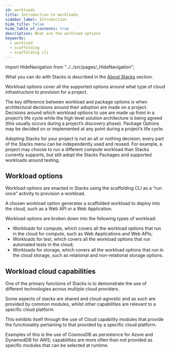 ```yaml
---
id: workloads
title: Introduction to workloads
sidebar_label: Introduction
hide_title: false
hide_table_of_contents: true
description: What are the workload options
keywords:
  - workload
  - scaffolding
  - scaffolding cli
---
```


import HideNavigation  from "../../src/pages/_HideNavigation";

What you can do with Stacks is described in the [About Stacks](../) section.

Workload options cover all the supported options around what type of cloud infrastructure to provision for a project.

The key difference between workload and package options is when architectural decisions around their adoption are made on a project. Decisions around which workload options to use are made up front in a project’s life cycle while the high level solution architecture is being agreed (this usually occurs during a project’s discovery phase). Package Options may be decided on or implemented at any point during a project’s life cycle.

Adopting Stacks for your project is not an all or nothing decision; every part of the Stacks menu can be independently used and reused. For example, a project may choose to run a different compute workload than Stacks currently supports, but still adopt the Stacks Packages and supported workloads around testing.

## Workload options

Workload options are enacted in Stacks using the scaffolding CLI as a “run once” activity to provision a workload.

A chosen workload option generates a scaffolded workload to deploy into the cloud, such as a Web API or a Web Application.

Workload options are broken down into the following types of workload:

* Workloads for compute, which covers all the workload options that run in the cloud for compute, such as Web Applications and Web APIs;
* Workloads for test, which covers all the workload options that run automated tests in the cloud;
* Workloads for storage, which covers all the workload options that run in the cloud storage, such as relational and non-relational storage options.

## Workload cloud capabilities

One of the primary functions of Stacks is to demonstrate the use of different technologies across multiple cloud providers.

Some aspects of stacks are shared and cloud-agnostic and as such are provided by common modules, whilst other capabilities are relevant to a specific cloud platform.

This exhibits itself through the use of Cloud capability modules that provide the functionality pertaining to that provided by a specific cloud platform.

Examples of this is the use of CosmosDB as persistence for Azure and DynamodDB for AWS; capabilities are more often than not provided as specific modules that can be selected at runtime.  

<HideNavigation next />
<HideNavigation prev />
